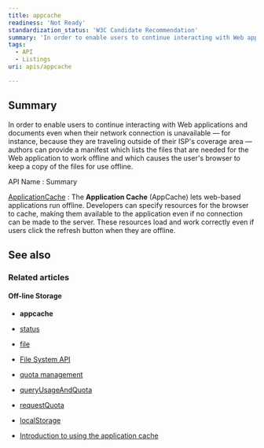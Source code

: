 ```yaml
---
title: appcache
readiness: 'Not Ready'
standardization_status: 'W3C Candidate Recommendation'
summary: 'In order to enable users to continue interacting with Web applications and documents even when their network connection is unavailable — for instance, because they are traveling outside of their ISP''s coverage area — authors can provide a manifest which lists the files that are needed for the Web application to work offline and which causes the user''s browser to keep a copy of the files for use offline.'
tags:
  - API
  - Listings
uri: apis/appcache

---
```

## <span>Summary</span>

In order to enable users to continue interacting with Web applications and documents even when their network connection is unavailable — for instance, because they are traveling outside of their ISP's coverage area — authors can provide a manifest which lists the files that are needed for the Web application to work offline and which causes the user's browser to keep a copy of the files for use offline.

API Name
:   Summary

[ApplicationCache](/apis/appcache/ApplicationCache)
:   The **Application Cache** (AppCache) lets web-based applications run offline. Developers can specify resources for the browser to cache, making them available to the application even if no connection can be made to the server. These resources load and work correctly even if users click the refresh button when they are offline.

## <span>See also</span>

### <span>Related articles</span>

#### <span>Off-line Storage</span>

-   **appcache**

-   [status](/apis/appcache/ApplicationCache/status)

-   [file](/apis/file)

-   [File System API](/apis/filesystem)

-   [quota management](/apis/quota_management)

-   [queryUsageAndQuota](/apis/quota_management/queryUsageAndQuota)

-   [requestQuota](/apis/quota_management/requestQuota)

-   [localStorage](/apis/web-storage/Storage/localStorage)

-   [Introduction to using the application cache](/tutorials/appcache_beginner)
